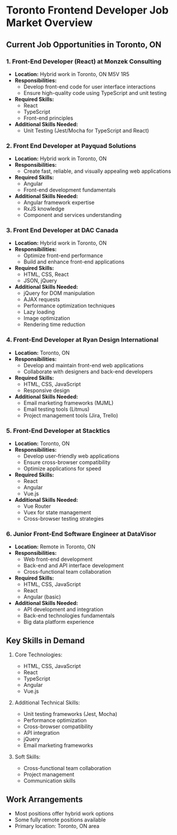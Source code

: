 # Toronto Frontend Developer Job Market Overview

## Current Job Opportunities in Toronto, ON

### 1. Front-End Developer (React) at Monzek Consulting
- **Location:** Hybrid work in Toronto, ON M5V 1R5
- **Responsibilities:**
  - Develop front-end code for user interface interactions
  - Ensure high-quality code using TypeScript and unit testing
- **Required Skills:**
  - React
  - TypeScript
  - Front-end principles
- **Additional Skills Needed:**
  - Unit Testing (Jest/Mocha for TypeScript and React)

### 2. Front End Developer at Payquad Solutions
- **Location:** Hybrid work in Toronto, ON
- **Responsibilities:**
  - Create fast, reliable, and visually appealing web applications
- **Required Skills:**
  - Angular
  - Front-end development fundamentals
- **Additional Skills Needed:**
  - Angular framework expertise
  - RxJS knowledge
  - Component and services understanding

### 3. Front End Developer at DAC Canada
- **Location:** Hybrid work in Toronto, ON
- **Responsibilities:**
  - Optimize front-end performance
  - Build and enhance front-end applications
- **Required Skills:**
  - HTML, CSS, React
  - JSON, jQuery
- **Additional Skills Needed:**
  - jQuery for DOM manipulation
  - AJAX requests
  - Performance optimization techniques
  - Lazy loading
  - Image optimization
  - Rendering time reduction

### 4. Front-End Developer at Ryan Design International
- **Location:** Toronto, ON
- **Responsibilities:**
  - Develop and maintain front-end web applications
  - Collaborate with designers and back-end developers
- **Required Skills:**
  - HTML, CSS, JavaScript
  - Responsive design
- **Additional Skills Needed:**
  - Email marketing frameworks (MJML)
  - Email testing tools (Litmus)
  - Project management tools (Jira, Trello)

### 5. Front-End Developer at Stacktics
- **Location:** Toronto, ON
- **Responsibilities:**
  - Develop user-friendly web applications
  - Ensure cross-browser compatibility
  - Optimize applications for speed
- **Required Skills:**
  - React
  - Angular
  - Vue.js
- **Additional Skills Needed:**
  - Vue Router
  - Vuex for state management
  - Cross-browser testing strategies

### 6. Junior Front-End Software Engineer at DataVisor
- **Location:** Remote in Toronto, ON
- **Responsibilities:**
  - Web front-end development
  - Back-end and API interface development
  - Cross-functional team collaboration
- **Required Skills:**
  - HTML, CSS, JavaScript
  - React
  - Angular (basic)
- **Additional Skills Needed:**
  - API development and integration
  - Back-end technologies fundamentals
  - Big data platform experience

## Key Skills in Demand
1. Core Technologies:
   - HTML, CSS, JavaScript
   - React
   - TypeScript
   - Angular
   - Vue.js

2. Additional Technical Skills:
   - Unit testing frameworks (Jest, Mocha)
   - Performance optimization
   - Cross-browser compatibility
   - API integration
   - jQuery
   - Email marketing frameworks

3. Soft Skills:
   - Cross-functional team collaboration
   - Project management
   - Communication skills

## Work Arrangements
- Most positions offer hybrid work options
- Some fully remote positions available
- Primary location: Toronto, ON area